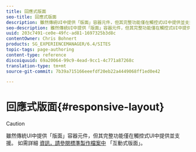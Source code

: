 ```yaml
---
title: 回應式版面
seo-title: 回應式版面
description: 雖然傳統UI中提供「版面」容器元件，但其完整功能僅在觸控式UI中提供並支援。
seo-description: 雖然傳統UI中提供「版面」容器元件，但其完整功能僅在觸控式UI中提供並支援。
uuid: 203c7491-ce0e-49fc-ad81-1697325b3d8c
contentOwner: Chris Bohnert
products: SG_EXPERIENCEMANAGER/6.4/SITES
topic-tags: page-authoring
content-type: reference
discoiquuid: 69a20064-99c9-4ead-9cc1-4c771a87268c
translation-type: tm+mt
source-git-commit: 7b39a715166eeefdf20eb22a4449068ff1ed0e42

---
```



# 回應式版面{#responsive-layout}

>[!CAUTION]
>
>雖然傳統UI中提供「版面」容器元件，但其完整功能僅在觸控式UI中提供並支援。 如需詳細 [資訊，請參閱標準製作檔案中](/help/sites-authoring/responsive-layout.md) 「互動式版面」。

